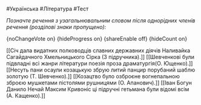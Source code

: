 #Українська #Література #Тест

*Позначте речення з узагальнювальним словом після однорідних членів речення (розділові знаки пропущено):*

{noChangeVote on}
{hideProgress on}
{shareEnable off}
{hideCount on}

[[Січ дала видатних полководців славних державних діячів Наливайка Сагайдачного Хмельницького Сірка (З підручника).]]
[[Шевченкові були підвладні всі жанри літератури поезія проза драматургія(О. Ющенко).]]
[[Несуть пани осаули козацькую збрую литий панцир порубаний шаблю золотую (Т. Шевченко).]]
[[Козацтво було озброєне вогнепальною зброєю мушкетами пістолями рушницями (О. Апанович).]]
[[Іван Богун Данило Нечай Максим Кривоніс ці підручні гетьмана були відомі всім (А. Кащенко).]]
